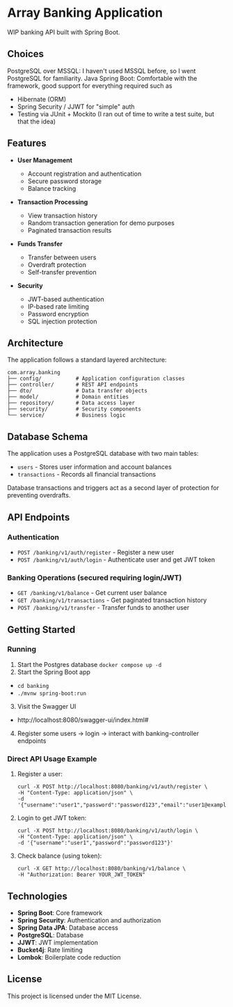 # Array Banking Application

WIP banking API built with Spring Boot.

## Choices
PostgreSQL over MSSQL: I haven't used MSSQL before, so I went PostgreSQL for familiarity.
Java Spring Boot: Comfortable with the framework, good support for everything required such as
- Hibernate (ORM)
- Spring Security / JJWT for "simple" auth
- Testing via JUnit + Mockito (I ran out of time to write a test suite, but that the idea) 

## Features

- **User Management**
  - Account registration and authentication
  - Secure password storage
  - Balance tracking

- **Transaction Processing**
  - View transaction history
  - Random transaction generation for demo purposes
  - Paginated transaction results

- **Funds Transfer**
  - Transfer between users
  - Overdraft protection
  - Self-transfer prevention

- **Security**
  - JWT-based authentication
  - IP-based rate limiting
  - Password encryption
  - SQL injection protection

## Architecture

The application follows a standard layered architecture:

```
com.array.banking
├── config/           # Application configuration classes
├── controller/       # REST API endpoints
├── dto/              # Data transfer objects
├── model/            # Domain entities
├── repository/       # Data access layer
├── security/         # Security components
└── service/          # Business logic
```

## Database Schema

The application uses a PostgreSQL database with two main tables:
- `users` - Stores user information and account balances
- `transactions` - Records all financial transactions

Database transactions and triggers act as a second layer of protection for preventing overdrafts.

## API Endpoints

### Authentication

- `POST /banking/v1/auth/register` - Register a new user
- `POST /banking/v1/auth/login` - Authenticate user and get JWT token

### Banking Operations (secured requiring login/JWT)

- `GET /banking/v1/balance` - Get current user balance
- `GET /banking/v1/transactions` - Get paginated transaction history
- `POST /banking/v1/transfer` - Transfer funds to another user

## Getting Started

### Running
1. Start the Postgres database `docker compose up -d`
2. Start the Spring Boot app
  - `cd banking`
  - `./mvnw spring-boot:run`
3. Visit the Swagger UI
  - http://localhost:8080/swagger-ui/index.html#
4. Register some users -> login -> interact with banking-controller endpoints


### Direct API Usage Example

1. Register a user:
   ```
   curl -X POST http://localhost:8080/banking/v1/auth/register \
   -H "Content-Type: application/json" \
   -d '{"username":"user1","password":"password123","email":"user1@example.com"}'
   ```

2. Login to get JWT token:
   ```
   curl -X POST http://localhost:8080/banking/v1/auth/login \
   -H "Content-Type: application/json" \
   -d '{"username":"user1","password":"password123"}'
   ```

3. Check balance (using token):
   ```
   curl -X GET http://localhost:8080/banking/v1/balance \
   -H "Authorization: Bearer YOUR_JWT_TOKEN"
   ```

## Technologies

- **Spring Boot**: Core framework
- **Spring Security**: Authentication and authorization
- **Spring Data JPA**: Database access
- **PostgreSQL**: Database
- **JJWT**: JWT implementation
- **Bucket4j**: Rate limiting
- **Lombok**: Boilerplate code reduction

## License

This project is licensed under the MIT License.